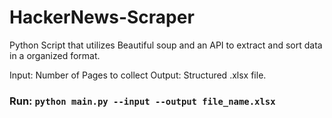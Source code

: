 # HackerNews-Scraper
  Python Script that utilizes Beautiful soup and an API to extract and sort data in a organized format.

Input: Number of Pages to collect
Output: Structured .xlsx file.
### Run: `python main.py --input --output file_name.xlsx`
